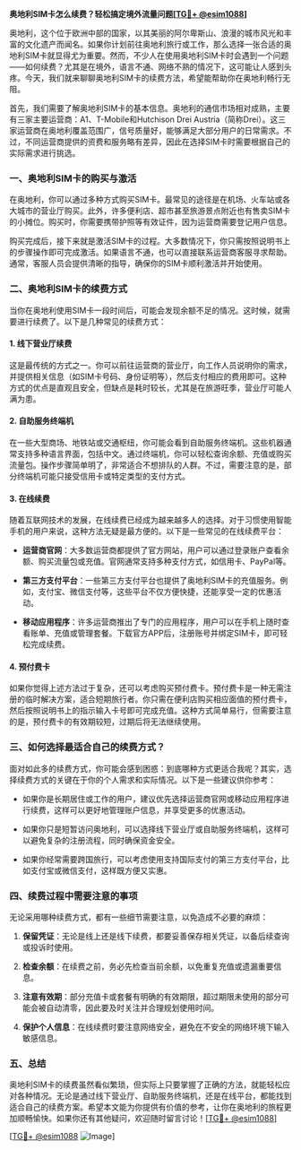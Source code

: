 **奥地利SIM卡怎么续费？轻松搞定境外流量问题[[TG💪+ @esim1088](https://t.me/s/esim1088)]**

奥地利，这个位于欧洲中部的国家，以其美丽的阿尔卑斯山、浪漫的城市风光和丰富的文化遗产而闻名。如果你计划前往奥地利旅行或工作，那么选择一张合适的奥地利SIM卡就显得尤为重要。然而，不少人在使用奥地利SIM卡时会遇到一个问题——如何续费？尤其是在境外，语言不通、网络不熟的情况下，这可能让人感到头疼。今天，我们就来聊聊奥地利SIM卡的续费方法，希望能帮助你在奥地利畅行无阻。

首先，我们需要了解奥地利SIM卡的基本信息。奥地利的通信市场相对成熟，主要有三家主要运营商：A1、T-Mobile和Hutchison Drei Austria（简称Drei）。这三家运营商在奥地利覆盖范围广，信号质量好，能够满足大部分用户的日常需求。不过，不同运营商提供的资费和服务略有差异，因此在选择SIM卡时需要根据自己的实际需求进行挑选。

### 一、奥地利SIM卡的购买与激活

在奥地利，你可以通过多种方式购买SIM卡。最常见的途径是在机场、火车站或各大城市的营业厅购买。此外，许多便利店、超市甚至旅游景点附近也有售卖SIM卡的小摊位。购买时，你需要携带护照等有效证件，因为运营商需要登记用户信息。

购买完成后，接下来就是激活SIM卡的过程。大多数情况下，你只需按照说明书上的步骤操作即可完成激活。如果语言不通，也可以直接联系运营商客服寻求帮助。通常，客服人员会提供清晰的指导，确保你的SIM卡顺利激活并开始使用。

### 二、奥地利SIM卡的续费方式

当你在奥地利使用SIM卡一段时间后，可能会发现余额不足的情况。这时候，就需要进行续费了。以下是几种常见的续费方式：

#### 1. 线下营业厅续费

这是最传统的方式之一。你可以前往运营商的营业厅，向工作人员说明你的需求，并提供相关信息（如SIM卡号码、身份证明等），然后支付相应的费用即可。这种方式的优点是直观且安全，但缺点是耗时较长，尤其是在旅游旺季，营业厅可能人满为患。

#### 2. 自助服务终端机

在一些大型商场、地铁站或交通枢纽，你可能会看到自助服务终端机。这些机器通常支持多种语言界面，包括中文。通过终端机，你可以轻松查询余额、充值或购买流量包。操作步骤简单明了，非常适合不想排队的人群。不过，需要注意的是，部分终端机可能只接受信用卡或特定类型的支付方式。

#### 3. 在线续费

随着互联网技术的发展，在线续费已经成为越来越多人的选择。对于习惯使用智能手机的用户来说，这种方法无疑是最方便的。以下是一些常见的在线续费平台：

- **运营商官网**：大多数运营商都提供了官方网站，用户可以通过登录账户查看余额、购买流量包或充值。官网通常支持多种支付方式，如信用卡、PayPal等。
  
- **第三方支付平台**：一些第三方支付平台也提供了奥地利SIM卡的充值服务。例如，支付宝、微信支付等，这些平台不仅方便快捷，还能享受一定的优惠活动。

- **移动应用程序**：许多运营商推出了专门的应用程序，用户可以在手机上随时查看账单、充值或管理套餐。下载官方APP后，注册账号并绑定SIM卡，即可轻松完成续费。

#### 4. 预付费卡

如果你觉得上述方法过于复杂，还可以考虑购买预付费卡。预付费卡是一种无需注册的临时解决方案，适合短期旅行者。你只需在便利店购买相应面值的预付费卡，然后按照说明书上的指示输入卡号即可完成充值。这种方式简单易行，但需要注意的是，预付费卡的有效期较短，过期后将无法继续使用。

### 三、如何选择最适合自己的续费方式？

面对如此多的续费方式，你可能会感到困惑：到底哪种方式更适合我呢？其实，选择续费方式的关键在于你的个人需求和实际情况。以下是一些建议供你参考：

- 如果你是长期居住或工作的用户，建议优先选择运营商官网或移动应用程序进行续费，这样可以更好地管理账户信息，并享受更多的优惠活动。

- 如果你只是短暂访问奥地利，可以选择线下营业厅或自助服务终端机，这样可以避免复杂的注册流程，同时确保资金安全。

- 如果你经常需要跨国旅行，可以考虑使用支持国际支付的第三方支付平台，比如支付宝或微信支付，这样既方便又实惠。

### 四、续费过程中需要注意的事项

无论采用哪种续费方式，都有一些细节需要注意，以免造成不必要的麻烦：

1. **保留凭证**：无论是线上还是线下续费，都要妥善保存相关凭证，以备后续查询或投诉时使用。

2. **检查余额**：在续费之前，务必先检查当前余额，以免重复充值或遗漏重要信息。

3. **注意有效期**：部分充值卡或套餐有明确的有效期限，超过期限未使用的部分可能会被自动清零，因此要及时关注并合理规划使用时间。

4. **保护个人信息**：在线续费时要注意网络安全，避免在不安全的网络环境下输入敏感信息。

### 五、总结

奥地利SIM卡的续费虽然看似繁琐，但实际上只要掌握了正确的方法，就能轻松应对各种情况。无论是通过线下营业厅、自助服务终端机，还是在线平台，都能找到适合自己的续费方案。希望本文能为你提供有价值的参考，让你在奥地利的旅程更加顺畅愉快。如果你还有其他疑问，欢迎随时留言讨论！[[TG💪+ @esim1088](https://t.me/s/esim1088)]

[[TG💪+ @esim1088](https://t.me/s/esim1088) ![Image](https://i.postimg.cc/4NQfJmqS/Snipaste-2025-05-13-00-14-12.png)]